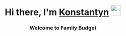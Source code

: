 <h1 align="center">Hi there, I'm <a href="www.linkedin.com/in/konstantyn-zakharchenko" target="_blank">Konstantyn</a> 
<img src="https://github.com/blackcater/blackcater/raw/main/images/Hi.gif" height="32"/></h1>
<h3 align="center">Welcome to Family Budget</h3>
